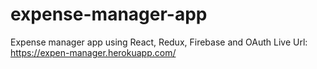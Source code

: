 # expense-manager-app
Expense manager app using React, Redux, Firebase and OAuth
Live Url: https://expen-manager.herokuapp.com/
